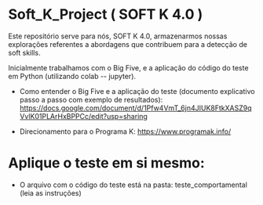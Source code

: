 # Soft_K_Project ( SOFT K 4.0 )

Este repositório serve para nós, SOFT K 4.0, armazenarmos nossas explorações referentes a abordagens que contribuem para a detecção de soft skills.

Inicialmente trabalhamos com o Big Five, e a aplicação do código do teste em Python (utilizando colab -- jupyter).

* Como entender o Big Five e a aplicação do teste (documento explicativo passo a passo com exemplo de resultados):
https://docs.google.com/document/d/1Pfw4VmT_6jn4JIUK8FtkXASZ9qVvlK01PLArHxBPPCc/edit?usp=sharing

* Direcionamento para o Programa K:
https://www.programak.info/




# Aplique o teste em si mesmo:
* O arquivo com o código do teste está na pasta: teste_comportamental (leia as instruções)


